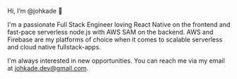 Hi, I’m @johkade 👋

I'm a passionate Full Stack Engineer loving React Native on the frontend and fast-pace serverless node.js with AWS SAM on the backend. 
AWS and Firebase are my platforms of choice when it comes to scalable serverless and cloud native fullstack-apps.

I'm always interested in new opportunities. You can reach me via my email at [johkade.dev@gmail.com](mailto://johkade.dev@gmail.com).
